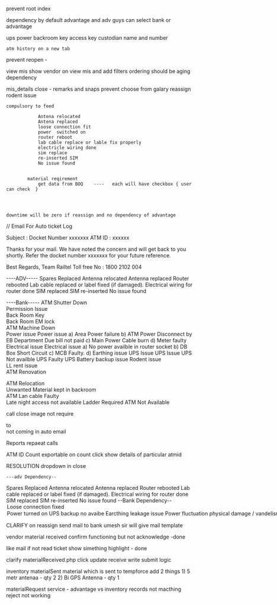 prevent root index

dependency by default advantage
and adv guys can select bank or advantage

ups
power
backroom key access
    key custodian name and number



    atm history on a new tab




prevent  reopen -

view mis
    show vendor on view mis and add filters
    ordering should be aging 
    dependency

mis_details
    close - remarks and snaps prevent choose from galary
    reassign
    rodent issue


    compulsory to feed 

                Antena relocated
                Antena replaced
                loose connection fit
                power  switched on  
                router reboot
                lab cable replace or lable fix properly
                electricle wiring done 
                sim replace 
                re-inserted SIM
                No issue found


            material reqirement 
                get data from BOQ    ----   each will have checkbox { user can check  }
                
                
                

    downtime will be zero if reassign and no dependency of advantage


// Email For Auto ticket Log

Subject : Docket Number xxxxxxx ATM ID : xxxxxx

Thanks for your mail. We have noted the concern and will get back to you shortly. Refer the docket number xxxxxxx for your future reference. 

Best Regards, 
Team Railtel
Toll free No : 1800 2102 004

 


 ----ADV-----
Spares Replaced
Antenna relocated
Antenna replaced
Router rebooted
Lab cable replaced or label fixed (if damaged).
Electrical wiring for router done
SIM replaced
SIM re-inserted
No issue found

----Bank-----
    ATM Shutter Down	
    Permission Issue	
    Back Room Key	
    Back Room EM lock	
    ATM Machine Down	
    Power issue	Power issue
        a) Area Power failure
        b) ATM Power Disconnect by EB Department Due bill not paid
        c) Main Power Cable burn
        d) Meter faulty
    Electrical issue	Electrical issue
        a) No power availble in router socket
        b) DB Box Short Circuit
        c) MCB Faulty.
        d) Earthing issue
    UPS Issue	UPS Issue
        UPS Not availble
        UPS Faulty
        UPS Battery backup issue
    Rodent issue	
    LL rent issue	
    ATM Renovation	


ATM Relocation	
Unwanted Material kept in backroom	
ATM Lan cable Faulty	
Late night access not available	
Ladder Required	
ATM Not Available	












call close
image not require

to  
not coming in auto email

Reports
repaeat calls

ATM ID Count 
exportable
    on count click show details of particular atmid


RESOLUTION
    dropdown in close 

    ---adv Dependency--

Spares Replaced
Antenna relocated
Antenna replaced
Router rebooted
Lab cable replaced or label fixed (if damaged).
Electrical wiring for router done
SIM replaced
SIM re-inserted
No issue found
--Bank Dependency--
                    <option value="Loose connection fixed">Loose connection fixed
                    <option value="Power turned on">Power turned on
                    UPS backup no avaibe
                    Earcthing leakage issue
                    Power fluctuation
                    physical damage / vandelism 
                    theft 
                    fire / short circuit
                    backroom access not available






CLARIFY
on reassign 
send mail to bank
umesh sir will give mail template 

vendor material received 
confirm 
functioning but not acknowledge -done

like mail if not read ticket show simething highlight - done




clarify
    materialReceived.php
        click update receive 
          write submit logic




inventory 
materialSent
    material which is sent to tempforce 
    add 2 things
    1) 5 metr antenaa - qty 2
    2) Bi GPS Antenna - qty 1

materialRequest
    service  - advantage vs inventory records not macthing
    reject not working


